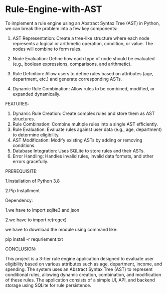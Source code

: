 # Rule-Engine-with-AST
To implement a rule engine using an Abstract Syntax Tree (AST) in Python, we can break the problem into a few key components:

1. AST Representation: Create a tree-like structure where each node represents a logical or arithmetic operation, condition, or value. The nodes will combine to form rules.

2. Node Evaluation: Define how each type of node should be evaluated (e.g., boolean expressions, comparisons, and arithmetic).

3. Rule Definition: Allow users to define rules based on attributes (age, department, etc.) and generate corresponding ASTs.

4. Dynamic Rule Combination: Allow rules to be combined, modified, or expanded dynamically.

FEATURES:
1. Dynamic Rule Creation: Create complex rules and store them as AST structures.
2. Rule Combination: Combine multiple rules into a single AST efficiently.
3. Rule Evaluation: Evaluate rules against user data (e.g., age, department) to determine eligibility.
4. AST Modification: Modify existing ASTs by adding or removing conditions.
5. Database Integration: Uses SQLite to store rules and their ASTs.
6. Error Handling: Handles invalid rules, invalid data formats, and other errors gracefully.

PREREQUISITE:

1.Installation of Python 3.8

2.Pip Installment 

Dependency:

1.we have to import sqlite3 and json

2.we have to import re(regex)
   
we  have to download the module using command like:

pip install -r requriement.txt

CONCLUSION:

This project is a 3-tier rule engine application designed to evaluate user eligibility based on various attributes such as age, department, income, and spending. The system uses an Abstract Syntax Tree (AST) to represent conditional rules, allowing dynamic creation, combination, and modification of these rules. The application consists of a simple UI, API, and backend storage using SQLite for rule persistence.



